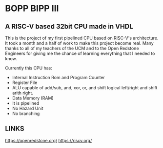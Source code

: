 # BOPP BIPP III
## A RISC-V based 32bit CPU made in VHDL

This is the project of my first pipelined CPU based on RISC-V's architecture. It took a month and a half of work to make this project become real.
Many thanks to all of my teachers of the UCM and to the Open Redstone Engineers for giving me the chance of learning everything that I needed to know.

Currently this CPU has:
 * Internal Instruction Rom and Program Counter
 * Register File
 * ALU capable of add/sub, and, xor, or, and shift logical left/right and shift arith right.
 * Data Memory (RAM)
 * It is pipelined
 * No Hazard Unit
 * No branching

## LINKS
https://openredstone.org/
https://riscv.org/
